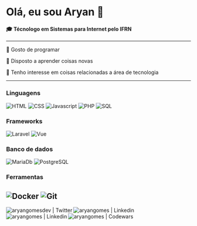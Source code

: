 
# Olá, eu sou Aryan 👋
#### 🎓 Técnologo em Sistemas para Internet pelo IFRN
---
📌 Gosto de programar

📌 Disposto a aprender coisas novas

📌 Tenho interesse em coisas relacionadas a área de tecnologia

---
### Linguagens
![HTML](https://img.shields.io/badge/-HTML-e34c26?style=flat&logo=HTML&logoColor=white)
![CSS](https://img.shields.io/badge/-CSS-2965f1?style=flat&logo=CSS&logoColor=white)
![Javascript](https://img.shields.io/badge/-Javascript-F0DB4F?style=flat&logo=javascript&logoColor=323330)
![PHP](https://img.shields.io/badge/-PHP-informational?style=flat&logo=php&logoColor=white)
![SQL](https://img.shields.io/badge/-SQL-blue?style=flat&logo=sql&logoColor=white)

### Frameworks
![Laravel](https://img.shields.io/badge/-Laravel-F05340?style=flat&logo=laravel&logoColor=white)
![Vue](https://img.shields.io/badge/-Vue-42b883?style=flat&logo=vuedotjs&logoColor=black)

### Banco de dados
![MariaDb](https://img.shields.io/badge/-MariaDB-00838f?style=flat&logo=mariadb&logoColor=white)
![PostgreSQL](https://img.shields.io/badge/-PostgreSQL-0064a5?style=flat&logo=postgresql&logoColor=white)

### Ferramentas
![Docker](https://img.shields.io/badge/-Docker-0db7ed?style=flat&logo=docker&logoColor=white)
![Git](https://img.shields.io/badge/-Git-F1502F?style=flat&logo=git&logoColor=white)
---

[<img align="left"  alt="aryangomesdev | Twitter" src="https://img.shields.io/badge/-Twitter-00acee?style=flat-square&logo=twitter&logoColor=white" />][twitter]
[<img align="left" alt="aryangomes | Linkedin" src="https://img.shields.io/badge/-Linkedin-0072b1?style=flat-square&logo=linkedin&logoColor=white" />][linkedin]
[<img align="left"  alt="aryangomes | Linkedin" src="https://img.shields.io/badge/-dev.to-black?style=flat-square&logo=devdotto&logoColor=white" />][devto]
[<img align="left" alt="aryangomes | Codewars" src="https://www.codewars.com/users/aryangomes/badges/micro" />][codewars]

[linkedin]: https://www.linkedin.com/in/aryangomes/
[twitter]: https://www.twitter.com/aryangomesdev/
[devto]: https://www.dev.to/aryangomes/
[codewars]: https://www.codewars.com/users/aryangomes
